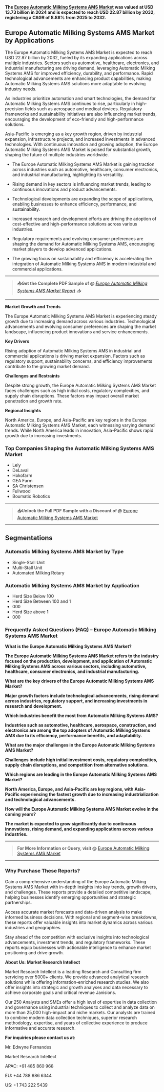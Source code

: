 <p><strong>The <a href="https://www.marketresearchintellect.com/download-sample/?rid=1032109&amp;utm_source=Pulse-April-Europe&amp;utm_medium=852">Europe Automatic Milking Systems AMS Market</a> was valued at USD 13.73 billion in 2024 and is expected to reach USD 22.87 billion by 2032, registering a CAGR of 8.88% from 2025 to 2032.</strong></p><h2>Europe Automatic Milking Systems AMS Market by Applications&nbsp;</h2><p><p>The Europe Automatic Milking Systems AMS Market is expected to reach USD 22.87 billion by 2032, fueled by its expanding applications across multiple industries. Sectors such as automotive, healthcare, electronics, and industrial manufacturing are driving demand, leveraging Automatic Milking Systems AMS for improved efficiency, durability, and performance. Rapid technological advancements are enhancing product capabilities, making Automatic Milking Systems AMS solutions more adaptable to evolving industry needs.</p><p>As industries prioritize automation and smart technologies, the demand for Automatic Milking Systems AMS continues to rise, particularly in high-precision fields such as aerospace and medical devices. Regulatory frameworks and sustainability initiatives are also influencing market trends, encouraging the development of eco-friendly and high-performance solutions.</p><p>Asia-Pacific is emerging as a key growth region, driven by industrial expansion, infrastructure projects, and increased investments in advanced technologies. With continuous innovation and growing adoption, the Europe Automatic Milking Systems AMS Market is poised for substantial growth, shaping the future of multiple industries worldwide.</p></p><ul><li><p>The Europe Automatic Milking Systems AMS Market is gaining traction across industries such as automotive, healthcare, consumer electronics, and industrial manufacturing, highlighting its versatility.</p></li><li><p>Rising demand in key sectors is influencing market trends, leading to continuous innovations and product advancements.</p></li><li><p>Technological developments are expanding the scope of applications, enabling businesses to enhance efficiency, performance, and sustainability.</p></li><li><p>Increased research and development efforts are driving the adoption of cost-effective and high-performance solutions across various industries.</p></li><li><p>Regulatory requirements and evolving consumer preferences are shaping the demand for Automatic Milking Systems AMS, encouraging market players to develop advanced applications.</p></li><li><p>The growing focus on sustainability and efficiency is accelerating the integration of Automatic Milking Systems AMS in modern industrial and commercial applications.</p></li></ul><hr /><blockquote><p><strong><span class="font-[700]">📥Get the Complete PDF Sample of @ </span></strong><em><span class="font-[700]"><a href="https://www.marketresearchintellect.com/download-sample/?rid=1032109&amp;utm_source=Pulse-April-Europe&amp;utm_medium=852" target="_blank" data-tracking-control-name="article-ssr-frontend-pulse_little-text-block" data-tracking-will-navigate="" data-test-link="">Europe Automatic Milking Systems AMS Market Report</a>&nbsp;📥</span></em></p></blockquote><hr /><p class="" data-start="77" data-end="360"><strong data-start="77" data-end="105">Market Growth and Trends</strong></p><p class="" data-start="77" data-end="360">The Europe Automatic Milking Systems AMS Market is experiencing steady growth due to increasing demand across various industries. Technological advancements and evolving consumer preferences are shaping the market landscape, influencing product innovations and service enhancements.</p><p class="" data-start="362" data-end="606"><strong data-start="362" data-end="377">Key Drivers</strong></p><p class="" data-start="362" data-end="606">Rising adoption of Automatic Milking Systems AMS in industrial and commercial applications is driving market expansion. Factors such as regulatory support, sustainability concerns, and efficiency improvements contribute to the growing market demand.</p><p class="" data-start="608" data-end="849"><strong data-start="608" data-end="637">Challenges and Restraints</strong></p><p class="" data-start="608" data-end="849">Despite strong growth, the Europe Automatic Milking Systems AMS Market faces challenges such as high initial costs, regulatory complexities, and supply chain disruptions. These factors may impact overall market penetration and growth rate.</p><p class="" data-start="851" data-end="1095"><strong data-start="851" data-end="872">Regional Insights</strong></p><p class="" data-start="851" data-end="1095">North America, Europe, and Asia-Pacific are key regions in the Europe Automatic Milking Systems AMS Market, each witnessing varying demand trends. While North America leads in innovation, Asia-Pacific shows rapid growth due to increasing investments.</p><p><h3>Top Companies Shaping the Automatic Milking Systems AMS Market </h3><ul><li>Lely</li><li>DeLaval</li><li>Hokofarm</li><li>GEA Farm</li><li>SA Christensen</li><li>Fullwood</li><li>Boumatic Robotics</li></ul></p><hr /><blockquote><p><strong>📥Unlock the Full PDF Sample with a Discount of @</strong> <a href="https://www.marketresearchintellect.com/ask-for-discount/?rid=1032109&amp;utm_source=Pulse-April-Europe&amp;utm_medium=852">Europe Automatic Milking Systems AMS Market</a></p></blockquote><hr /><p><h2>Segmentations</h2><h3>Automatic Milking Systems AMS Market by Type</h3><ul><li>Single-Stall Unit</li><li>Multi-Stall Unit</li><li>Automated Milking Rotary</li></ul><h3>Automatic Milking Systems AMS Market by Application</h3><ul><li>Herd Size Below 100</li><li>Herd Size Between 100 and 1</li><li>000</li><li>Herd Size above 1</li><li>000</li></ul></p><h3><strong>Frequently Asked Questions (FAQ) &ndash; Europe Automatic Milking Systems AMS Market</strong></h3><p><strong>What is the Europe Automatic Milking Systems AMS Market?</strong></p><p><strong>The Europe Automatic Milking Systems AMS Market refers to the industry focused on the production, development, and application of Automatic Milking Systems AMS across various sectors, including automotive, healthcare, consumer electronics, and industrial manufacturing.</strong></p><p><strong>What are the key drivers of the Europe Automatic Milking Systems AMS Market?</strong></p><p><strong>Major growth factors include technological advancements, rising demand across industries, regulatory support, and increasing investments in research and development.</strong></p><p><strong>Which industries benefit the most from Automatic Milking Systems AMS?</strong></p><p><strong>Industries such as automotive, healthcare, aerospace, construction, and electronics are among the top adopters of Automatic Milking Systems AMS due to its efficiency, performance benefits, and adaptability.</strong></p><p><strong>What are the major challenges in the Europe Automatic Milking Systems AMS Market?</strong></p><p><strong>Challenges include high initial investment costs, regulatory complexities, supply chain disruptions, and competition from alternative solutions.</strong></p><p><strong>Which regions are leading in the Europe Automatic Milking Systems AMS Market?</strong></p><p><strong>North America, Europe, and Asia-Pacific are key regions, with Asia-Pacific experiencing the fastest growth due to increasing industrialization and technological advancements.</strong></p><p><strong>How will the Europe Automatic Milking Systems AMS Market evolve in the coming years?</strong></p><p><strong>The market is expected to grow significantly due to continuous innovations, rising demand, and expanding applications across various industries.</strong></p><hr /><blockquote><p><span class="font-[700]"><strong>For More Information or Query, visit&nbsp;@</strong>&nbsp;</span><span class="font-[700]"><a href="https://www.marketresearchintellect.com/product/automatic-milking-systems-ams-market/?utm_source=Linkedin&utm_medium=852" target="_blank" data-tracking-control-name="article-ssr-frontend-pulse_little-text-block" data-tracking-will-navigate="" data-test-link="">Europe Automatic Milking Systems AMS Market</a></span></p></blockquote><hr /><h3><strong data-start="0" data-end="31">Why Purchase These Reports?</strong></h3><p class="" data-start="35" data-end="297">Gain a comprehensive understanding of the Europe Automatic Milking Systems AMS Market with in-depth insights into key trends, growth drivers, and challenges. These reports provide a detailed competitive landscape, helping businesses identify emerging opportunities and strategic partnerships.</p><p class="" data-start="299" data-end="540">Access accurate market forecasts and data-driven analysis to make informed business decisions. With regional and segment-wise breakdowns, these reports offer valuable insights into market dynamics across various industries and geographies.</p><p class="" data-start="542" data-end="784">Stay ahead of the competition with exclusive insights into technological advancements, investment trends, and regulatory frameworks. These reports equip businesses with actionable intelligence to enhance market positioning and drive growth.</p><p><strong><span class="font-[700]">About Us: Market Research Intellect</span></strong></p><p><span class="">Market Research Intellect is a leading Research and Consulting firm servicing over 5000+ clients. We provide advanced analytical research solutions while offering information-enriched research studies.&nbsp;</span>We also offer insights into strategic and growth analyses and data necessary to achieve corporate goals and critical revenue Janisions.</p><p><span class="">Our 250 Analysts and SMEs offer a high level of expertise in data collection and governance using industrial techniques to collect and analyze data on more than 25,000 high-impact and niche markets. Our analysts are trained to combine modern data collection techniques, superior research methodology, expertise, and years of collective experience to produce informative and accurate research.</span></p><p><strong>For inquiries please contact us at:</strong></p><p>Mr. Edwyne Fernandes</p><p>Market Research Intellect</p><p>APAC: +61 485 860 968</p><p>EU: +44 788 886 6344</p><p>US: +1 743 222 5439</p>